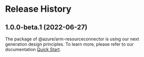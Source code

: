 # Release History
    
## 1.0.0-beta.1 (2022-06-27)

The package of @azure/arm-resourceconnector is using our next generation design principles. To learn more, please refer to our documentation [Quick Start](https://aka.ms/js-track2-quickstart).
